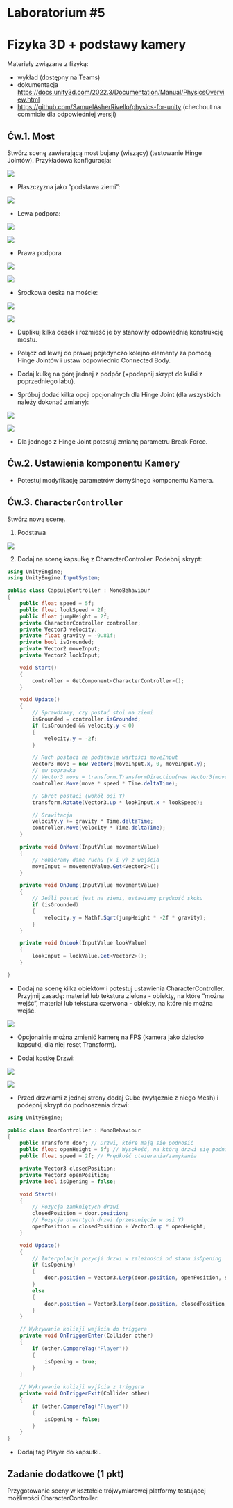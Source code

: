 # Laboratorium \#5


# Fizyka 3D + podstawy kamery

Materiały związane z fizyką:

- wykład (dostępny na Teams)
- dokumentacja
  <https://docs.unity3d.com/2022.3/Documentation/Manual/PhysicsOverview.html>
- <https://github.com/SamuelAsherRivello/physics-for-unity> (chechout na
  commicie dla odpowiedniej wersji)

## Ćw.1. Most

Stwórz scenę zawierającą most bujany (wiszący) (testowanie Hinge
Jointów). Przykładowa konfiguracja:

![](images/e6.png)

- Płaszczyzna jako “podstawa ziemi”:

![](images/e1.png)

- Lewa podpora:

![](images/e2.png)

![](images/e3.png)

- Prawa podpora

![](images/e4.png)

![](images/e5.png)

- Środkowa deska na moście:

![](images/e7.png)

![](images/e8.png)

- Duplikuj kilka desek i rozmieść je by stanowiły odpowiednią
  konstrukcję mostu.

- Połącz od lewej do prawej pojedynczo kolejno elementy za pomocą Hinge
  Jointów i ustaw odpowiednio Connected Body.

- Dodaj kulkę na górę jednej z podpór (+podepnij skrypt do kulki z
  poprzedniego labu).

- Spróbuj dodać kilka opcji opcjonalnych dla Hinge Joint (dla wszystkich
  należy dokonać zmiany):

![](images/e9.png)

![](images/e10.png)

- Dla jednego z Hinge Joint potestuj zmianę parametru Break Force.

## Ćw.2. Ustawienia komponentu Kamery

- Potestuj modyfikację parametrów domyślnego komponentu Kamera.

## Ćw.3. `CharacterController`

Stwórz nową scenę.

1.  Podstawa

![](images/e11.png)

2.  Dodaj na scenę kapsułkę z CharacterController. Podebnij skrypt:

``` csharp
using UnityEngine;
using UnityEngine.InputSystem;

public class CapsuleController : MonoBehaviour
{
    public float speed = 5f;
    public float lookSpeed = 2f;
    public float jumpHeight = 2f;
    private CharacterController controller;
    private Vector3 velocity;
    private float gravity = -9.81f;
    private bool isGrounded;
    private Vector2 moveInput;
    private Vector2 lookInput;

    void Start()
    {
        controller = GetComponent<CharacterController>();
    }

    void Update()
    {
        // Sprawdzamy, czy postać stoi na ziemi
        isGrounded = controller.isGrounded;
        if (isGrounded && velocity.y < 0)
        {
            velocity.y = -2f;
        }

        // Ruch postaci na podstawie wartości moveInput
        Vector3 move = new Vector3(moveInput.x, 0, moveInput.y);
        // ew poprawka
        // Vector3 move = transform.TransformDirection(new Vector3(moveInput.x, 0, moveInput.y));
        controller.Move(move * speed * Time.deltaTime);

        // Obrót postaci (wokół osi Y)
        transform.Rotate(Vector3.up * lookInput.x * lookSpeed);

        // Grawitacja
        velocity.y += gravity * Time.deltaTime;
        controller.Move(velocity * Time.deltaTime);
    }

    private void OnMove(InputValue movementValue)
    {
        // Pobieramy dane ruchu (x i y) z wejścia
        moveInput = movementValue.Get<Vector2>();
    }

    private void OnJump(InputValue movementValue)
    {
        // Jeśli postać jest na ziemi, ustawiamy prędkość skoku
        if (isGrounded)
        {
            velocity.y = Mathf.Sqrt(jumpHeight * -2f * gravity);
        }
    }

    private void OnLook(InputValue lookValue)
    {
        lookInput = lookValue.Get<Vector2>();
    }

}
```

- Dodaj na scenę kilka obiektów i potestuj ustawienia
  CharacterController. Przyjmij zasadę: materiał lub tekstura zielona -
  obiekty, na które “można wejść”, materiał lub tekstura czerwona -
  obiekty, na które nie można wejść.

![](images/e12.png)

- Opcjonalnie można zmienić kamerę na FPS (kamera jako dziecko kapsułki,
  dla niej reset Transform).

- Dodaj kostkę Drzwi:

![](images/e13.png)

![](images/e14.png)

- Przed drzwiami z jednej strony dodaj Cube (wyłącznie z niego Mesh) i
  podepnij skrypt do podnoszenia drzwi:

``` csharp
using UnityEngine;

public class DoorController : MonoBehaviour
{
    public Transform door; // Drzwi, które mają się podnosić
    public float openHeight = 5f; // Wysokość, na którą drzwi się podniosą
    public float speed = 2f; // Prędkość otwierania/zamykania

    private Vector3 closedPosition;
    private Vector3 openPosition;
    private bool isOpening = false;

    void Start()
    {
        // Pozycja zamkniętych drzwi
        closedPosition = door.position;
        // Pozycja otwartych drzwi (przesunięcie w osi Y)
        openPosition = closedPosition + Vector3.up * openHeight;
    }

    void Update()
    {
        // Interpolacja pozycji drzwi w zależności od stanu isOpening
        if (isOpening)
        {
            door.position = Vector3.Lerp(door.position, openPosition, speed * Time.deltaTime);
        }
        else
        {
            door.position = Vector3.Lerp(door.position, closedPosition, speed * Time.deltaTime);
        }
    }

    // Wykrywanie kolizji wejścia do triggera
    private void OnTriggerEnter(Collider other)
    {
        if (other.CompareTag("Player"))
        {
            isOpening = true;
        }
    }

    // Wykrywanie kolizji wyjścia z triggera
    private void OnTriggerExit(Collider other)
    {
        if (other.CompareTag("Player"))
        {
            isOpening = false;
        }
    }
}
```

- Dodaj tag Player do kapsułki.

## Zadanie dodatkowe (1 pkt)

Przygotowanie sceny w kształcie trójwymiarowej platformy testującej
możliwości CharacterController.
